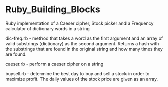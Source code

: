 Ruby_Building_Blocks
====================

Ruby implementation of a Caeser cipher, Stock picker and a Frequency calculator of dictionary words in a string

dic-freq.rb - method that takes a word as the first argument and an array of valid substrings (dictionary) as the second argument. Returns a hash with the substrings that are found in the original string and how many times they are found.

caeser.rb - perform a caeser cipher on a string

buysell.rb - determine the best day to buy and sell a stock in order to maximize profit. The daily values of the stock price are given as an array.
